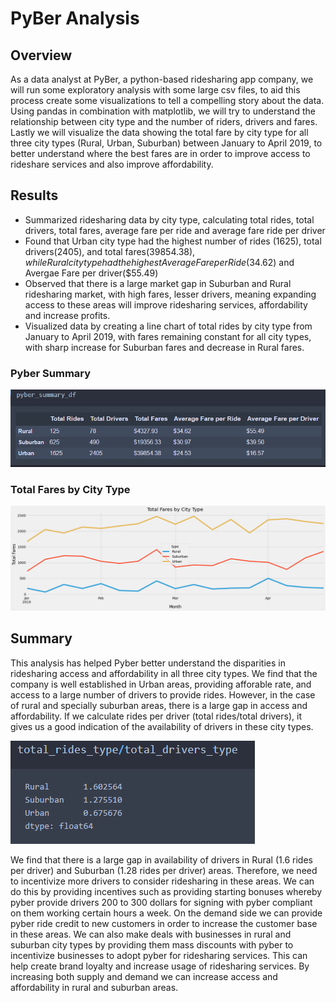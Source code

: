# PyBer Analysis

## Overview
As a data analyst at PyBer, a python-based ridesharing app company, we will run some exploratory analysis with some large csv files, to aid this process create some visualizations to tell a compelling story about the data. Using pandas in combination with matplotlib, we will try to understand the relationship between city type and the number of riders, drivers and fares. Lastly we will visualize the data showing the total fare by city type for all three city types (Rural, Urban, Suburban) between January to April 2019, to better understand where the best fares are in order to improve access to rideshare services and also improve affordability. 

## Results 
* Summarized ridesharing data by city type, calculating total rides, total drivers, total fares, average fare per ride and average fare ride per driver
* Found that Urban city type had the highest number of rides (1625), total drivers(2405), and total fares($39854.38), while Rural city type had the highest Average Fare per Ride($34.62) and Avergae Fare per driver($55.49)
* Observed that there is a large market gap in Suburban and Rural ridesharing market, with high fares, lesser drivers, meaning expanding access to these areas will improve ridesharing services, affordability and increase profits. 
* Visualized data by creating a line chart of total rides by city type from January to April 2019, with fares remaining constant for all city types, with sharp increase for Suburban fares and decrease in Rural fares. 

### Pyber Summary 
![This is a alt text.](analysis/Pyber_summary_df.PNG)

### Total Fares by City Type 
![This is a alt text.](analysis/Total_Fares_by_City_Type.PNG)

## Summary 
This analysis has helped Pyber better understand the disparities in ridesharing access and affordability in all three city types. We find that the company is well established in Urban areas, providing afforable rate, and access to a large number of drivers to provide rides. However, in the case of rural and specially suburban areas, there is a large gap in access and affordability. If we calculate rides per driver (total rides/total drivers), it gives us a good indication of the availability of drivers in these city types.

![This is a alt text.](analysis/rides_per_driver.PNG)

We find that there is a large gap in availability of drivers in Rural (1.6 rides per driver) and Suburban (1.28 rides per driver) areas. Therefore, we need to incentivize more drivers to consider ridesharing in these areas. We can do this by providing incentives such as providing starting bonuses whereby pyber provide drivers 200 to 300 dollars for signing with pyber compliant on them working certain hours a week. On the demand side we can provide pyber ride credit to new customers in order to increase the customer base in these areas. We can also make deals with businesses in rural and suburban city types by providing them mass discounts with pyber to incentivize businesses to adopt pyber for ridesharing services. This can help create brand loyalty and increase usage of ridesharing services. By increasing both supply and demand we can increase access and affordability in rural and suburban areas.
